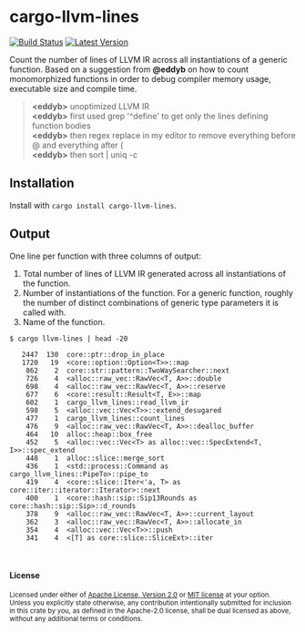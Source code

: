 # cargo-llvm-lines

[![Build Status](https://travis-ci.org/dtolnay/cargo-llvm-lines.svg?branch=master)](https://travis-ci.org/dtolnay/cargo-llvm-lines)
[![Latest Version](https://img.shields.io/crates/v/cargo-llvm-lines.svg)](https://crates.io/crates/cargo-llvm-lines)

Count the number of lines of LLVM IR across all instantiations of a generic
function. Based on a suggestion from **@eddyb** on how to count monomorphized
functions in order to debug compiler memory usage, executable size and compile
time.

> **\<eddyb>** unoptimized LLVM IR<br>
> **\<eddyb>** first used grep '^define' to get only the lines defining function bodies<br>
> **\<eddyb>** then regex replace in my editor to remove everything before @ and everything after (<br>
> **\<eddyb>** then sort | uniq -c<br>

## Installation

Install with `cargo install cargo-llvm-lines`.

## Output

One line per function with three columns of output:

1. Total number of lines of LLVM IR generated across all instantiations of the
   function.
2. Number of instantiations of the function. For a generic function, roughly the
   number of distinct combinations of generic type parameters it is called with.
3. Name of the function.

```
$ cargo llvm-lines | head -20

   2447  130  core::ptr::drop_in_place
   1720   19  <core::option::Option<T>>::map
    862    2  core::str::pattern::TwoWaySearcher::next
    726    4  <alloc::raw_vec::RawVec<T, A>>::double
    698    4  <alloc::raw_vec::RawVec<T, A>>::reserve
    677    6  <core::result::Result<T, E>>::map
    602    1  cargo_llvm_lines::read_llvm_ir
    598    5  <alloc::vec::Vec<T>>::extend_desugared
    477    1  cargo_llvm_lines::count_lines
    476    9  <alloc::raw_vec::RawVec<T, A>>::dealloc_buffer
    464   10  alloc::heap::box_free
    452    5  <alloc::vec::Vec<T> as alloc::vec::SpecExtend<T, I>>::spec_extend
    448    1  alloc::slice::merge_sort
    436    1  <std::process::Command as cargo_llvm_lines::PipeTo>::pipe_to
    419    4  <core::slice::Iter<'a, T> as core::iter::iterator::Iterator>::next
    400    1  <core::hash::sip::Sip13Rounds as core::hash::sip::Sip>::d_rounds
    378    9  <alloc::raw_vec::RawVec<T, A>>::current_layout
    362    3  <alloc::raw_vec::RawVec<T, A>>::allocate_in
    354    4  <alloc::vec::Vec<T>>::push
    341    4  <[T] as core::slice::SliceExt>::iter
```

<br>

#### License

<sup>
Licensed under either of <a href="LICENSE-APACHE">Apache License, Version
2.0</a> or <a href="LICENSE-MIT">MIT license</a> at your option.
</sup>

<br>

<sub>
Unless you explicitly state otherwise, any contribution intentionally submitted
for inclusion in this crate by you, as defined in the Apache-2.0 license, shall
be dual licensed as above, without any additional terms or conditions.
</sub>
